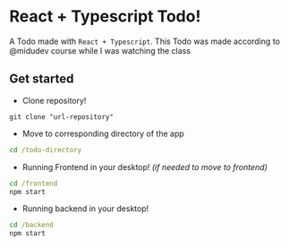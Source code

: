 # React + Typescript Todo!
A Todo made with `React + Typescript`.
This Todo was made according to @midudev course while I was watching the class

## Get started
- Clone repository!
```
git clone "url-repository"
```

- Move to corresponding directory of the app
```cmd
cd /todo-directory
```

- Running Frontend in your desktop! *(if needed to move to frontend)*
```cmd
cd /frontend
npm start
```

- Running backend in your desktop!
```cmd
cd /backend
npm start
```